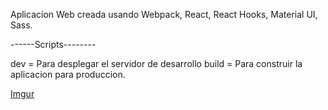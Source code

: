 Aplicacion Web creada usando Webpack, React, React Hooks, Material UI, Sass.

------Scripts--------

dev = Para desplegar el servidor de desarrollo
build = Para construir la aplicacion para produccion.

[Imgur](https://i.imgur.com/eeOjlAQ.png)